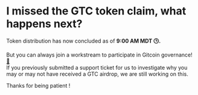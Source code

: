 # I missed the GTC token claim, what happens next?

Token distribution has now concluded as of **9:00 AM MDT 🕒.**

But you can always join a workstream to participate in Gitcoin governance! [🐙](https://emojipedia.org/octopus/#:~:text=An%20octopus%2C%20a%20sea%20animal,arms%20raised%20at%20its%20sides.&text=Octopus%20was%20approved%20as%20part,to%20Emoji%201.0%20in%202015.)  
If you previously submitted a support ticket for us to investigate why you may or may not have received a GTC airdrop, we are still working on this.

Thanks for being patient !

